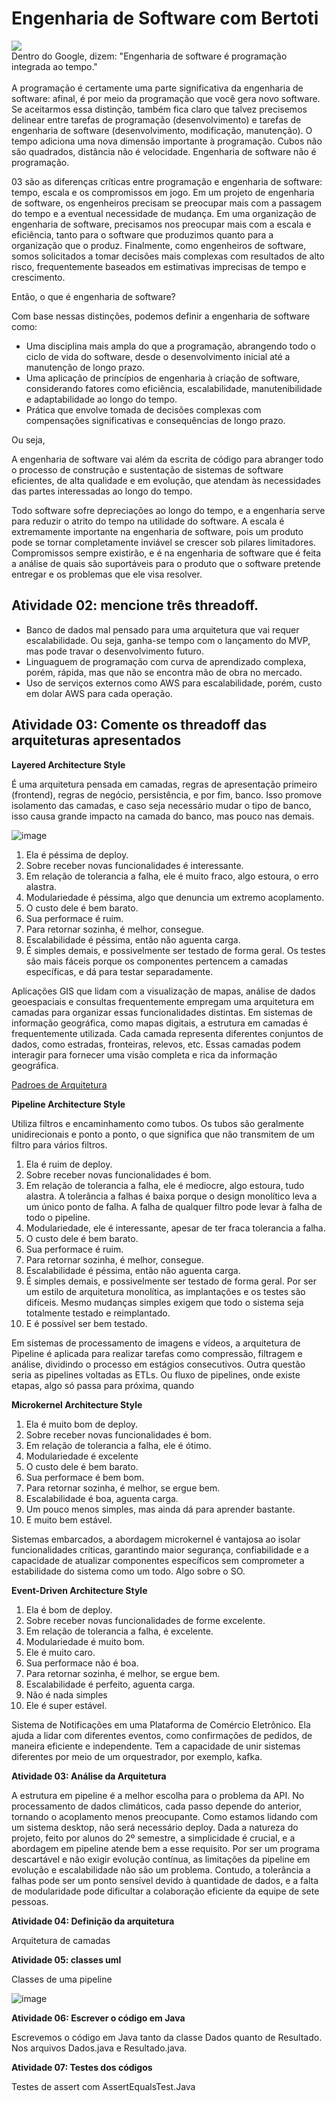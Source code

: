 <link rel="stylesheet" type="text/css" href="style.css">

# Engenharia de Software com Bertoti

<div class="imagem-container">
  <img src="./imgs/dr.jpeg">
  <figcaption>Dentro do Google, dizem: "Engenharia de software é programação integrada ao tempo." </figcaption>
</div>

<br>
A programação é certamente uma parte significativa da engenharia de software: afinal, é por meio da programação que você gera novo software. Se aceitarmos essa distinção, também fica claro que talvez precisemos delinear entre tarefas de programação (desenvolvimento) e tarefas de engenharia de software (desenvolvimento, modificação, manutenção). O tempo adiciona uma nova dimensão importante à programação. Cubos não são quadrados, distância não é velocidade. Engenharia de software não é programação.

03 são as diferenças críticas entre programação e engenharia de software: tempo, escala e os compromissos em jogo. Em um projeto de engenharia de software, os engenheiros precisam se preocupar mais com a passagem do tempo e a eventual necessidade de mudança. Em uma organização de engenharia de software, precisamos nos preocupar mais com a escala e eficiência, tanto para o software que produzimos quanto para a organização que o produz. Finalmente, como engenheiros de software, somos solicitados a tomar decisões mais complexas com resultados de alto risco, frequentemente baseados em estimativas imprecisas de tempo e crescimento.

Então, o que é engenharia de software?

Com base nessas distinções, podemos definir a engenharia de software como:

* Uma disciplina mais ampla do que a programação, abrangendo todo o ciclo de vida do software, desde o desenvolvimento inicial até a manutenção de longo prazo.
* Uma aplicação de princípios de engenharia à criação de software, considerando fatores como eficiência, escalabilidade, manutenibilidade e adaptabilidade ao longo do tempo.
* Prática que envolve tomada de decisões complexas com compensações significativas e consequências de longo prazo.

Ou seja, 


A engenharia de software vai além da escrita de código para abranger todo o processo de construção e sustentação de sistemas de software eficientes, de alta qualidade e em evolução, que atendam às necessidades das partes interessadas ao longo do tempo.

Todo software sofre depreciações ao longo do tempo, e a engenharia serve para reduzir o atrito do tempo na utilidade do software. A escala é extremamente importante na engenharia de software, pois um produto pode se tornar completamente inviável se crescer sob pilares limitadores. Compromissos sempre existirão, e é na engenharia de software que é feita a análise de quais são suportáveis para o produto que o software pretende entregar e os problemas que ele visa resolver.

## Atividade 02: mencione três threadoff.

* Banco de dados mal pensado para uma arquitetura que vai requer escalabilidade. Ou seja, ganha-se tempo com o lançamento do MVP, mas pode travar o desenvolvimento futuro. 
* Linguaguem de programação com curva de aprendizado complexa, porém, rápida, mas que não se encontra mão de obra no mercado.
* Uso de serviços externos como AWS para escalabilidade, porém, custo em dolar AWS para cada operação. 

## Atividade 03: Comente os threadoff das arquiteturas apresentados

**Layered Architecture Style**

É uma arquitetura pensada em camadas, regras de apresentação primeiro (frontend), regras de negócio, persistência, e por fim, banco. Isso promove isolamento das camadas, e caso seja necessário mudar o tipo de banco, isso causa grande impacto na camada do banco, mas pouco nas demais. 

![image](https://github.com/c137santos/FATEC-bertoti/assets/92645535/e0e96888-7c3c-47df-9b9c-b50178cd7c12)


1. Ela é péssima de deploy. 
2. Sobre receber novas funcionalidades é interessante. 
3. Em relação de tolerancia a falha, ele é muito fraco, algo estoura, o erro alastra. 
4. Modulariedade é péssima, algo que denuncia um extremo acoplamento. 
5. O custo dele é bem barato.
6. Sua performace é ruim.
7. Para retornar sozinha, é melhor, consegue. 
8. Escalabilidade é péssima, então não aguenta carga.
9. É simples demais, e possivelmente ser testado de forma geral. Os testes são mais fáceis porque os componentes pertencem a camadas específicas, e dá para testar separadamente. 

Aplicações GIS que lidam com a visualização de mapas, análise de dados geoespaciais e consultas frequentemente empregam uma arquitetura em camadas para organizar essas funcionalidades distintas. Em sistemas de informação geográfica, como mapas digitais, a estrutura em camadas é frequentemente utilizada. Cada camada representa diferentes conjuntos de dados, como estradas, fronteiras, relevos, etc. Essas camadas podem interagir para fornecer uma visão completa e rica da informação geográfica.

[Padroes de Arquitetura](https://priyalwalpita.medium.com/software-architecture-patterns-layered-architecture-a3b89b71a057)

**Pipeline Architecture Style**

Utiliza filtros e encaminhamento como tubos. Os tubos são geralmente unidirecionais e ponto a ponto, o que significa que não transmitem de um filtro para vários filtros. 

1. Ela é ruim de deploy. 
2. Sobre receber novas funcionalidades é bom. 
3. Em relação de tolerancia a falha, ele é mediocre, algo estoura, tudo alastra. A tolerância a falhas é baixa porque o design monolítico leva a um único ponto de falha. A falha de qualquer filtro pode levar à falha de todo o pipeline.
4. Modulariedade, ele é interessante, apesar de ter fraca tolerancia a falha. 
5. O custo dele é bem barato.
6. Sua performace é ruim.
7. Para retornar sozinha, é melhor, consegue. 
8. Escalabilidade é péssima, então não aguenta carga.
9. É simples demais, e possivelmente ser testado de forma geral. Por ser um estilo de arquitetura monolítica, as implantações e os testes são difíceis. Mesmo mudanças simples exigem que todo o sistema seja totalmente testado e reimplantado.
10. E é possível ser bem testado. 

Em sistemas de processamento de imagens e vídeos, a arquitetura de Pipeline é aplicada para realizar tarefas como compressão, filtragem e análise, dividindo o processo em estágios consecutivos. Outra questão seria as pipelines voltadas as ETLs. Ou fluxo de pipelines, onde existe etapas, algo só passa para próxima, quando 

**Microkernel Architecture Style**

1. Ela é muito bom de deploy. 
2. Sobre receber novas funcionalidades é bom. 
3. Em relação de tolerancia a falha, ele é ótimo. 
4. Modulariedade é excelente
5. O custo dele é bem barato.
6. Sua performace é bem bom.
7. Para retornar sozinha, é melhor, se ergue bem. 
8. Escalabilidade é boa, aguenta carga.
9. Um pouco menos simples, mas ainda dá para aprender bastante.
10. E muito bem estável. 

Sistemas embarcados, a abordagem microkernel é vantajosa ao isolar funcionalidades críticas, garantindo maior segurança, confiabilidade e a capacidade de atualizar componentes específicos sem comprometer a estabilidade do sistema como um todo. Algo sobre o SO.

**Event-Driven Architecture Style**

1. Ela é bom de deploy. 
2. Sobre receber novas funcionalidades de forme excelente. 
3. Em relação de tolerancia a falha, é excelente. 
4. Modulariedade é muito bom.
5. Ele é muito caro.
6. Sua performace não é boa.
7. Para retornar sozinha, é melhor, se ergue bem. 
8. Escalabilidade é perfeito, aguenta carga.
9. Não é nada simples
10. Ele é super estável.

Sistema de Notificações em uma Plataforma de Comércio Eletrônico. Ela ajuda a lidar com diferentes eventos, como confirmações de pedidos, de maneira eficiente e independente. Tem a capacidade de unir sistemas diferentes por meio de um orquestrador, por exemplo, kafka. 

**Atividade 03: Análise da Arquitetura**

A estrutura em pipeline é a melhor escolha para o problema da API. No processamento de dados climáticos, cada passo depende do anterior, tornando o acoplamento menos preocupante. Como estamos lidando com um sistema desktop, não será necessário deploy.
Dada a natureza do projeto, feito por alunos do 2º semestre, a simplicidade é crucial, e a abordagem em pipeline atende bem a esse requisito.
Por ser um programa descartável e não exigir evolução contínua, as limitações da pipeline em evolução e escalabilidade não são um problema. Contudo, a tolerância a falhas pode ser um ponto sensível devido à quantidade de dados, e a falta de modularidade pode dificultar a colaboração eficiente da equipe de sete pessoas.

**Atividade 04: Definição da arquitetura**

Arquitetura de camadas

**Atividade 05: classes uml**

Classes de uma pipeline

![image](imgs/UML2.jpeg)

**Atividade 06: Escrever o código em Java**

Escrevemos o código em Java tanto da classe Dados quanto de Resultado. 
Nos arquivos Dados.java e Resultado.java.

**Atividade 07: Testes dos códigos**

Testes de assert com AssertEqualsTest.Java

